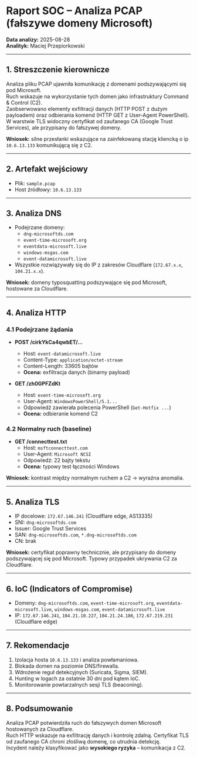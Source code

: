 # Raport SOC – Analiza PCAP (fałszywe domeny Microsoft)

**Data analizy:** 2025-08-28  
**Analityk:** Maciej Przepiorkowski

---

## 1. Streszczenie kierownicze
Analiza pliku PCAP ujawniła komunikację z domenami podszywającymi się pod Microsoft.  
Ruch wskazuje na wykorzystanie tych domen jako infrastruktury Command & Control (C2).  
Zaobserwowano elementy exfiltracji danych (HTTP POST z dużym payloadem) oraz odbierania komend (HTTP GET z User-Agent PowerShell).  
W warstwie TLS widoczny certyfikat od zaufanego CA (Google Trust Services), ale przypisany do fałszywej domeny.  

**Wniosek:** silne przesłanki wskazujące na zainfekowaną stację kliencką o ip `10.6.13.133` komunikującą się z C2.

---

## 2. Artefakt wejściowy
- Plik: `sample.pcap`
- Host źródłowy: `10.6.13.133`

---

## 3. Analiza DNS
- Podejrzane domeny:
  - `dng-microsoftds.com`
  - `event-time-microsoft.org`
  - `eventdata-microsoft.live`
  - `windows-msgas.com`
  - `event-datamicrosoft.live`
- Wszystkie rozwiązywały się do IP z zakresów Cloudflare (`172.67.x.x`, `104.21.x.x`).

**Wniosek:** domeny typosquatting podszywające się pod Microsoft, hostowane za Cloudflare.

---

## 4. Analiza HTTP
### 4.1 Podejrzane żądania
- **POST /cirkYkCa4qwbET/...**
  - Host: `event-datamicrosoft.live`
  - Content-Type: `application/octet-stream`
  - Content-Length: 33605 bajtów
  - **Ocena:** exfiltracja danych (binarny payload)

- **GET /zh0GPFZdKt**
  - Host: `event-time-microsoft.org`
  - User-Agent: `WindowsPowerShell/5.1...`
  - Odpowiedź zawierała polecenia PowerShell (`Get-Hotfix ...`)
  - **Ocena:** odbieranie komend C2

### 4.2 Normalny ruch (baseline)
- **GET /connecttest.txt**
  - Host: `msftconnecttest.com`
  - User-Agent: `Microsoft NCSI`
  - Odpowiedź: 22 bajty tekstu
  - **Ocena:** typowy test łączności Windows

**Wniosek:** kontrast między normalnym ruchem a C2 → wyraźna anomalia.

---

## 5. Analiza TLS
- IP docelowe: `172.67.146.241` (Cloudflare edge, AS13335)
- SNI: `dng-microsoftds.com`
- Issuer: Google Trust Services
- SAN: `dng-microsoftds.com`, `*.dng-microsoftds.com`
- CN: brak

**Wniosek:** certyfikat poprawny technicznie, ale przypisany do domeny podszywającej się pod Microsoft. Typowy przypadek ukrywania C2 za Cloudflare.

---

## 6. IoC (Indicators of Compromise)
- Domeny: `dng-microsoftds.com`, `event-time-microsoft.org`, `eventdata-microsoft.live`, `windows-msgas.com`, `event-datamicrosoft.live`
- IP: `172.67.146.241`, `104.21.10.227`, `104.21.24.186`, `172.67.219.231` (Cloudflare edge)

---

## 7. Rekomendacje
1. Izolacja hosta `10.6.13.133` i analiza powłamaniowa.  
2. Blokada domen na poziomie DNS/firewalla.  
3. Wdrożenie reguł detekcyjnych (Suricata, Sigma, SIEM).  
4. Hunting w logach za ostatnie 30 dni pod kątem IoC.  
5. Monitorowanie powtarzalnych sesji TLS (beaconing).  

---

## 8. Podsumowanie
Analiza PCAP potwierdziła ruch do fałszywych domen Microsoft hostowanych za Cloudflare.  
Ruch HTTP wskazuje na exfiltrację danych i kontrolę zdalną. Certyfikat TLS od zaufanego CA chroni złośliwą domenę, co utrudnia detekcję.  
Incydent należy klasyfikować jako **wysokiego ryzyka** – komunikacja z C2.  

